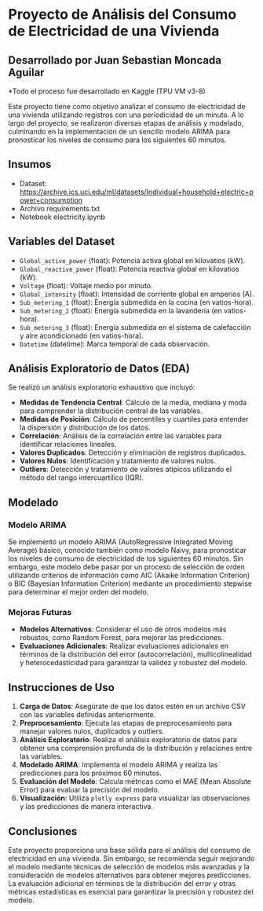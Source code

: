 # Proyecto de Análisis del Consumo de Electricidad de una Vivienda
## Desarrollado por Juan Sebastian Moncada Aguilar
*Todo el proceso fue desarrollado en Kaggle (TPU VM v3-8)

Este proyecto tiene como objetivo analizar el consumo de electricidad de una vivienda utilizando registros con una periodicidad de un minuto. A lo largo del proyecto, se realizaron diversas etapas de análisis y modelado, culminando en la implementación de un sencillo modelo ARIMA para pronosticar los niveles de consumo para los siguientes 60 minutos.

## Insumos
- Dataset: https://archive.ics.uci.edu/ml/datasets/Individual+household+electric+power+consumption
- Archivo requirements.txt
- Notebook electricity.ipynb

## Variables del Dataset

- `Global_active_power` (float): Potencia activa global en kilovatios (kW).
- `Global_reactive_power` (float): Potencia reactiva global en kilovatios (kW).
- `Voltage` (float): Voltaje medio por minuto.
- `Global_intensity` (float): Intensidad de corriente global en amperios (A).
- `Sub_metering_1` (float): Energía submedida en la cocina (en vatios-hora).
- `Sub_metering_2` (float): Energía submedida en la lavandería (en vatios-hora).
- `Sub_metering_3` (float): Energía submedida en el sistema de calefacción y aire acondicionado (en vatios-hora).
- `Datetime` (datetime): Marca temporal de cada observación.

## Análisis Exploratorio de Datos (EDA)

Se realizó un análisis exploratorio exhaustivo que incluyó:

- **Medidas de Tendencia Central**: Cálculo de la media, mediana y moda para comprender la distribución central de las variables.
- **Medidas de Posición**: Cálculo de percentiles y cuartiles para entender la dispersión y distribución de los datos.
- **Correlación**: Análisis de la correlación entre las variables para identificar relaciones lineales.
- **Valores Duplicados**: Detección y eliminación de registros duplicados.
- **Valores Nulos**: Identificación y tratamiento de valores nulos.
- **Outliers**: Detección y tratamiento de valores atípicos utilizando el método del rango intercuartílico (IQR).

## Modelado

### Modelo ARIMA

Se implementó un modelo ARIMA (AutoRegressive Integrated Moving Average) básico, conocido también como modelo Naivy, para pronosticar los niveles de consumo de electricidad de los siguientes 60 minutos. Sin embargo, este modelo debe pasar por un proceso de selección de orden utilizando criterios de información como AIC (Akaike Information Criterion) o BIC (Bayesian Information Criterion) mediante un procedimiento stepwise para determinar el mejor orden del modelo.

### Mejoras Futuras

- **Modelos Alternativos**: Considerar el uso de otros modelos más robustos, como Random Forest, para mejorar las predicciones.
- **Evaluaciones Adicionales**: Realizar evaluaciones adicionales en términos de la distribución del error (autocorrelación), multicolinealidad y heterocedasticidad para garantizar la validez y robustez del modelo.

## Instrucciones de Uso

1. **Carga de Datos**: Asegúrate de que los datos estén en un archivo CSV con las variables definidas anteriormente.
2. **Preprocesamiento**: Ejecuta las etapas de preprocesamiento para manejar valores nulos, duplicados y outliers.
3. **Análisis Exploratorio**: Realiza el análisis exploratorio de datos para obtener una comprensión profunda de la distribución y relaciones entre las variables.
4. **Modelado ARIMA**: Implementa el modelo ARIMA y realiza las predicciones para los próximos 60 minutos.
5. **Evaluación del Modelo**: Calcula métricas como el MAE (Mean Absolute Error) para evaluar la precisión del modelo.
6. **Visualización**: Utiliza `plotly express` para visualizar las observaciones y las predicciones de manera interactiva.

## Conclusiones

Este proyecto proporciona una base sólida para el análisis del consumo de electricidad en una vivienda. Sin embargo, se recomienda seguir mejorando el modelo mediante técnicas de selección de modelos más avanzadas y la consideración de modelos alternativos para obtener mejores predicciones. La evaluación adicional en términos de la distribución del error y otras métricas estadísticas es esencial para garantizar la precisión y robustez del modelo.
